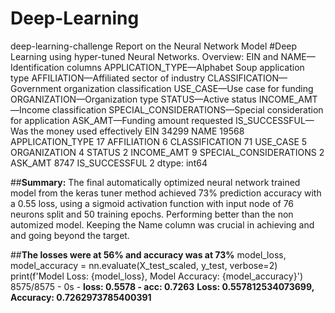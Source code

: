 # Deep-Learning
deep-learning-challenge
Report on the Neural Network Model
#Deep Learning using hyper-tuned Neural Networks.
Overview:
EIN and NAME—Identification columns
APPLICATION_TYPE—Alphabet Soup application type
AFFILIATION—Affiliated sector of industry
CLASSIFICATION—Government organization classification
USE_CASE—Use case for funding
ORGANIZATION—Organization type
STATUS—Active status
INCOME_AMT—Income classification
SPECIAL_CONSIDERATIONS—Special consideration for application
ASK_AMT—Funding amount requested
IS_SUCCESSFUL—Was the money used effectively
EIN                       34299
NAME                      19568
APPLICATION_TYPE             17
AFFILIATION                   6
CLASSIFICATION               71
USE_CASE                      5
ORGANIZATION                  4
STATUS                        2
INCOME_AMT                    9
SPECIAL_CONSIDERATIONS        2
ASK_AMT                    8747
IS_SUCCESSFUL                 2
dtype: int64

##**Summary:**
The final automatically optimized neural network trained model from the keras tuner method achieved 73% prediction accuracy with a 0.55 loss, using a sigmoid activation function with input node of 76 neurons split and 50 training epochs. Performing better than the non automized model. Keeping the Name column was crucial in achieving and and going beyond the target. 

##**The losses were at 56% and accuracy was at 73%**
model_loss, model_accuracy = nn.evaluate(X_test_scaled, y_test, verbose=2)
print(f'Model Loss: {model_loss}, Model Accuracy: {model_accuracy}')
8575/8575 - 0s - **loss: 0.5578 - acc: 0.7263**
**Loss: 0.557812534073699, Accuracy: 0.7262973785400391**
